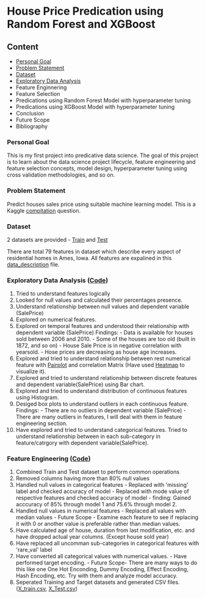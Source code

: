 # House Price Predication using Random Forest and XGBoost 

## Content

- [Personal Goal](#Personal-Goal)
- [Problem Statement](#Problem-Statement)
- [Dataset](#Dataset)
- [Exploratory Data Analysis](#Exploratory-Data-Analysis)
- Feature Enginnering
- Feature Selection
- Predications using Random Forest Model with hyperparameter tuning
- Predications using XGBoost Model with hyperparameter tuning
- Conclusion
- Future Scope
- Bibliography


### Personal Goal

This is my first project into predicative data science. The goal of this project is to learn about the data science project lifecycle, feature engineering and feature selection concepts, model design, hyperparameter tuning using cross validation methodologies, and so on.

### Problem Statement 

Predict houses sales price using suitable machine learning model. This is a Kaggle [compitation](https://www.kaggle.com/c/house-prices-advanced-regression-techniques/overview) question. 

### Dataset 

2 datasets are provided - [Train](https://github.com/swapnilsethi/Stat-5000/blob/main/train.csv) and [Test](https://github.com/swapnilsethi/Stat-5000/blob/main/test.csv)

There are total 79 features in dataset which describe every aspect of residential homes in Ames, Iowa. 
All features are expalined in this [data_description](https://github.com/swapnilsethi/Stat-5000/blob/main/data_description.txt) file.

### Exploratory Data Analysis ([Code](https://github.com/swapnilsethi/Stat-5000/blob/main/House_Price_Predication_EDA.ipynb))

1. Tried to understand features logically
2. Looked for null values and calculated their percentages presence.
3. Understand relationship between null values and dependent variable (SalePrice)
4. Explored on numerical features.
5. Explored on temporal features and understood their relationship with dependent variable (SalePrice)
   Findings: 
             -  Data is available for houses sold between 2006 and 2010.
             -  Some of the houses are too old (built in 1872, and so on)
             -  House Sale Price is in negative correlation with yearsold.
             -  Hose prices are decreasing as house age increases.
6. Explored and tried to understand relationship between rest numerical feature with [Pairplot](https://github.com/swapnilsethi/Stat-5000/blob/main/Pairplot.png) and correlation Matrix (Have used [Heatmap](https://github.com/swapnilsethi/Stat-5000/blob/main/Cormat.png) to visualize it).
7. Explored and tried to understand relationship between discrete features and dependent variable(SalePrice) using Bar chart.
8. Explored and tried to understand distribution of continuous features using Histogram.
9. Desiged box plots to understand outliers in each continuous feature.
   Findings: 
             -  There are no outliers in dependent variable (SalePrice)
             -  There are many outliers in features, I will deal with them in feature engineering section.
9. Have explored and tried to understand categorical features. Tried to understand relationship between in each sub-category in feature/catrgory with dependent variable(SalePrice).
   
### Feature Engineering ([Code](https://github.com/swapnilsethi/Stat-5000/blob/main/Feature_Engg.ipynb))

1. Combined Train and Test dataset to perform common operations
2. Removed columns having more than 80% null values
3. Handled null values in categorical features 
            -  Replaced with 'missing' label and checked accuracy of model
            -  Replaced with mode value of respective features and checked accuracy of model
            -  finding:  Gained acccuracy of 85% through model 1 and 75.6% through model 2.
4. Handled null values in numerical features
            -  Replaced all values with median values
            -  Future Scope - Examine each feature to see if replacing it with 0 or another value is preferable rather than median values.
5. Have calculated age of house, duration from last modification, etc. and have dropped actual year columns. (Except house sold year) 
6. Have replaced all uncomman sub-categories in categorical features with 'rare_val' label
7. Have converted all categorical values with numerical values.
            - Have performed target encoding.
            - Future Scope-  There are many ways to do this like one One Hot Enconding, Dummy Encoding, Effect Encoding, Hash Encoding, etc. 
                           Try with them and analyze model accuracy.
8. Seperated Training and Target datasets and generated CSV files. ([X_train.csv](https://github.com/swapnilsethi/Stat-5000/blob/main/X_train.csv), [X_Test.csv](https://github.com/swapnilsethi/Stat-5000/blob/main/X_test.csv))
